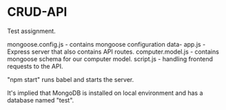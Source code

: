 # CRUD-API
Test assignment.

mongoose.config.js      - contains mongoose configuration data-
app.js                  - Express server that also contains API routes.
computer.model.js       - contains mongoose schema for our computer model.
script.js               - handling frontend requests to the API.

"npm start" runs babel and starts the server.

It's implied that MongoDB is installed on local environment and has a database named "test".
